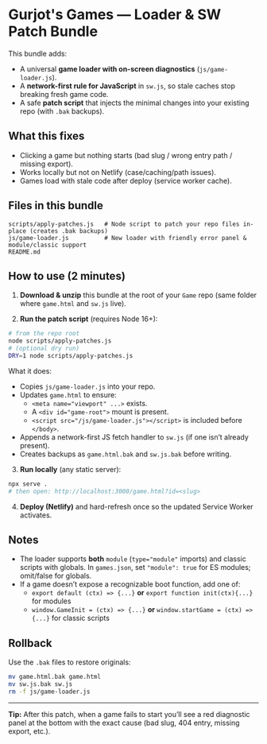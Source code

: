 # Gurjot's Games — Loader & SW Patch Bundle

This bundle adds:
- A universal **game loader with on-screen diagnostics** (`js/game-loader.js`).
- A **network-first rule for JavaScript** in `sw.js`, so stale caches stop breaking fresh game code.
- A safe **patch script** that injects the minimal changes into your existing repo (with `.bak` backups).

## What this fixes
- Clicking a game but nothing starts (bad slug / wrong entry path / missing export).
- Works locally but not on Netlify (case/caching/path issues).
- Games load with stale code after deploy (service worker cache).

## Files in this bundle
```
scripts/apply-patches.js   # Node script to patch your repo files in-place (creates .bak backups)
js/game-loader.js          # New loader with friendly error panel & module/classic support
README.md
```

## How to use (2 minutes)

1. **Download & unzip** this bundle at the root of your `Game` repo (same folder where `game.html` and `sw.js` live).

2. **Run the patch script** (requires Node 16+):
```bash
# from the repo root
node scripts/apply-patches.js
# (optional dry run)
DRY=1 node scripts/apply-patches.js
```

What it does:
- Copies `js/game-loader.js` into your repo.
- Updates `game.html` to ensure:
  - `<meta name="viewport" ...>` exists.
  - A `<div id="game-root">` mount is present.
  - `<script src="/js/game-loader.js"></script>` is included before `</body>`.
- Appends a network-first JS fetch handler to `sw.js` (if one isn’t already present).
- Creates backups as `game.html.bak` and `sw.js.bak` before writing.

3. **Run locally** (any static server):
```bash
npx serve .
# then open: http://localhost:3000/game.html?id=<slug>
```

4. **Deploy (Netlify)** and hard-refresh once so the updated Service Worker activates.

## Notes
- The loader supports **both** `module` (`type="module"` imports) and classic scripts with globals. In `games.json`, set `"module": true` for ES modules; omit/false for globals.
- If a game doesn’t expose a recognizable boot function, add one of:
  - `export default (ctx) => {...}` **or** `export function init(ctx){...}` for modules
  - `window.GameInit = (ctx) => {...}` **or** `window.startGame = (ctx) => {...}` for classic scripts

## Rollback
Use the `.bak` files to restore originals:
```bash
mv game.html.bak game.html
mv sw.js.bak sw.js
rm -f js/game-loader.js
```

---

**Tip:** After this patch, when a game fails to start you’ll see a red diagnostic panel at the bottom with the exact cause (bad slug, 404 entry, missing export, etc.).

